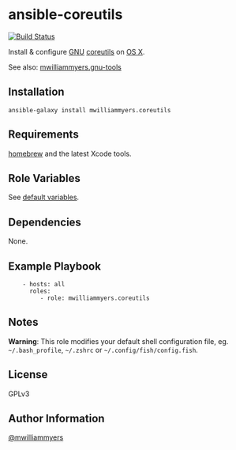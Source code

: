 ansible-coreutils
=================
[![Build Status](https://travis-ci.org/mwilliammyers/ansible-coreutils.svg)](https://travis-ci.org/mwilliammyers/ansible-coreutils)

Install & configure [GNU] [coreutils] on [OS X].

See also: [mwilliammyers.gnu-tools](https://github.com/mwilliammyers/ansible-gnu-tools)

Installation
------------

```
ansible-galaxy install mwilliammyers.coreutils
```

Requirements
------------

[homebrew] and the latest Xcode tools.

Role Variables
--------------

See [default variables].

Dependencies
------------

None.

Example Playbook
----------------

```
    - hosts: all
      roles:
         - role: mwilliammyers.coreutils
```

Notes
-----

__Warning__: This role modifies your default shell configuration file, eg.
`~/.bash_profile`, `~/.zshrc` or `~/.config/fish/config.fish`.

License
-------

GPLv3

Author Information
------------------

[@mwilliammyers]


[@mwilliammyers]: https://github.com/mwilliammyers
[GNU]: http://www.gnu.org/
[OS X]: http://www.apple.com/osx/
[Xcode]: https://developer.apple.com/xcode/
[aura]: https://github.com/aurapm/aura
[bash]: https://www.gnu.org/software/bash/manual/bashref.html
[coreutils]: http://www.gnu.org/software/coreutils/
[default variables]: defaults/main.yml
[dotstrap]: https://github.com/mwilliammyers/dotstrap
[fasd]: https://github.com/clvv/fasd
[files]: files/
[fish]: http://fishshell.com/
[homebrew]: https://github.com/Homebrew/homebrew
[neovim]: https://github.com/neovim/neovim
[pip]: https://github.com/pypa/pip
[pure]: https://github.com/sindresorhus/pure
[speedcola]: https://github.com/mwilliammyers/speedcola
[variables]: vars/main.yml
[yaourt]: https://github.com/archlinuxfr/yaourt
[z]: https://github.com/rupa/z
[zsh]: http://zsh.sourceforge.net
